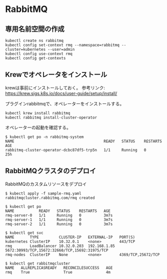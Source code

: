 # RabbitMQ


## 専用名前空間の作成

~~~
kubectl create ns rabbitmq
kubectl config set-context rmq --namespace=rabbitmq --cluster=kubernetes --user=admin
kubectl config use-context rmq
kubectl config get-contexts
~~~


## Krewでオペレータをインストール

krewは事前にインストールしておく。
参考リンク: https://krew.sigs.k8s.io/docs/user-guide/setup/install/


プラグインrabbitmqで、オペレーターをインストールする。

~~~
kubectl krew install rabbitmq
kubectl rabbitmq install-cluster-operator
~~~

オペレーターの起動を確認する。

~~~
$ kubectl get po -n rabbitmq-system
NAME                                        READY   STATUS    RESTARTS   AGE
rabbitmq-cluster-operator-dcbc87df5-trp5n   1/1     Running   0          25h
~~~



## RabbitMQクラスタのデプロイ

RabbitMQのカスタムリソースをデプロイ

~~~
$ kubectl apply -f sample-rmq.yaml 
rabbitmqcluster.rabbitmq.com/rmq created

$ kubectl get po 
NAME           READY   STATUS    RESTARTS   AGE
rmq-server-0   1/1     Running   0          3m7s
rmq-server-1   1/1     Running   0          3m7s
rmq-server-2   1/1     Running   0          3m7s

$ kubectl get svc
NAME       TYPE         CLUSTER-IP   EXTERNAL-IP   PORT(S)
kubernetes ClusterIP    10.32.0.1    <none>        443/TCP
rmq        LoadBalancer 10.32.0.203  192.168.1.85  5672:30993/TCP,15672:32660/TCP,15692:31975/TCP
rmq-nodes  ClusterIP    None         <none>        4369/TCP,25672/TCP

$ kubectl get rabbitmqcluster
NAME   ALLREPLICASREADY   RECONCILESUCCESS   AGE
rmq    True               True               4m
~~~


